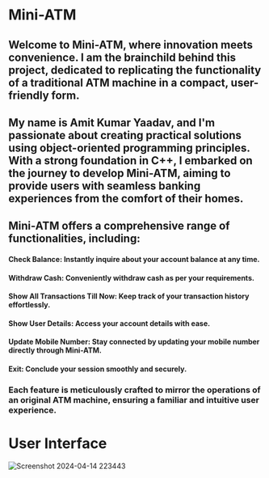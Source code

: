 # Mini-ATM
## Welcome to Mini-ATM, where innovation meets convenience. I am the brainchild behind this project, dedicated to replicating the functionality of a traditional ATM machine in a compact, user-friendly form.

## My name is Amit Kumar Yaadav, and I'm passionate about creating practical solutions using object-oriented programming principles. With a strong foundation in C++, I embarked on the journey to develop Mini-ATM, aiming to provide users with seamless banking experiences from the comfort of their homes.

## Mini-ATM offers a comprehensive range of functionalities, including:

#### Check Balance: Instantly inquire about your account balance at any time.
#### Withdraw Cash: Conveniently withdraw cash as per your requirements.
#### Show All Transactions Till Now: Keep track of your transaction history effortlessly.
#### Show User Details: Access your account details with ease.
#### Update Mobile Number: Stay connected by updating your mobile number directly through Mini-ATM.
#### Exit: Conclude your session smoothly and securely.
### Each feature is meticulously crafted to mirror the operations of an original ATM machine, ensuring a familiar and intuitive user experience.

# User Interface
![Screenshot 2024-04-14 223443](https://github.com/Saini-Yogesh/Mini-ATM/assets/156106869/2d1010ae-2c1d-43c0-a9eb-183369d1e7d4)
